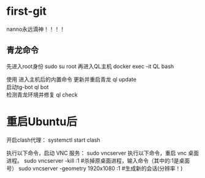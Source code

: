 # first-git
nanno永远滴神！！！！


## 青龙命令
先进入root身份   sudo su root
再进入QL主机     docker exec -it QL bash

使用 进入主机后的内置命令
更新并重启青龙
ql update                                                                                                
启动tg-bot
ql bot                                                       
检测青龙环境并修复
ql check                                                     

# 重启Ubuntu后          
开启clash代理：
systemctl start clash

执行以下命令，启动 VNC 服务：
sudo vncserver
执行以下命令，重启 vnc 桌面进程。
sudo vncserver -kill :1 #杀掉原桌面进程，输入命令（其中的:1是桌面号）
sudo vncserver -geometry 1920x1080 :1 #生成新的会话(分辨率！)
